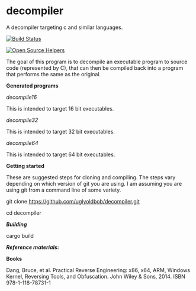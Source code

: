 # decompiler
A decompiler targeting c and similar languages.

[![Build Status](https://travis-ci.org/uglyoldbob/decompiler.svg?branch=master)](https://travis-ci.org/uglyoldbob/decompiler)

[![Open Source Helpers](https://www.codetriage.com/uglyoldbob/decompiler/badges/users.svg)](https://www.codetriage.com/uglyoldbob/decompiler)

The goal of this program is to decompile an executable program to source code (represented by C), that can then be compiled back into a program that performs the same as the original.

**Generated programs**

*decompile16*

This is intended to target 16 bit executables.

*decompile32*

This is intended to target 32 bit executables.

*decompile64*

This is intended to target 64 bit executables.


**Getting started**

These are suggested steps for cloning and compiling. The steps vary depending on which version of git you are using. I am assuming you are using git from a command line of some variety.

git clone https://github.com/uglyoldbob/decompiler.git

cd decompiler


***Building***

cargo build

***Reference materials:***

**Books**

Dang, Bruce, et al. Practical Reverse Engineering: x86, x64, ARM, Windows Kernel, Reversing Tools, and Obfuscation. John Wiley & Sons, 2014. ISBN 978-1-118-78731-1

